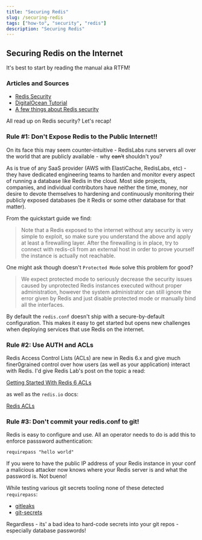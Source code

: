 ```yaml
---
title: "Securing Redis"
slug: /securing-redis
tags: ["how-to", "security", "redis"]
description: "Securing Redis"
---
```


## Securing Redis on the Internet

It's best to start by reading the manual aka RTFM!

### Articles and Sources

- [Redis Security](https://redis.io/topics/security)
- [DigitalOcean Tutorial](https://www.digitalocean.com/community/tutorials/how-to-install-and-secure-redis-on-ubuntu-20-04)
- [A few things about Redis security](http://antirez.com/news/96)

All read up on Redis security? Let's recap!

### Rule #1: Don't Expose Redis to the Public Internet!!

On its face this may seem counter-intuitive - RedisLabs runs servers all over the world that are publicly available - why ~~can't~~ shouldn't you?

As is true of any SaaS provider (AWS with ElastiCache, RedisLabs, etc) - they have dedicated engineering teams to harden and monitor every aspect of running a database like Redis in the cloud. Most side projects, companies, and individual contributors have neither the time, money, nor desire to devote themselves to hardening and continuously monitoring their publicly exposed databases (be it Redis or some other database for that matter).

From the quickstart guide we find:

> Note that a Redis exposed to the internet without any security is very simple to exploit, so make sure you understand the above and apply at least a firewalling layer. After the firewalling is in place, try to connect with redis-cli from an external host in order to prove yourself the instance is actually not reachable.

One might ask though doesn't `Protected Mode` solve this problem for good?

> We expect protected mode to seriously decrease the security issues caused by unprotected Redis instances executed without proper administration, however the system administrator can still ignore the error given by Redis and just disable protected mode or manually bind all the interfaces.

By default the `redis.conf` doesn't ship with a secure-by-default configuration. This makes it easy to get started but opens new challenges when deploying services that use Redis on the internet.

### Rule #2: Use AUTH and ACLs

Redis Access Control Lists (ACLs) are new in Redis 6.x and give much finer0grained control over how users (as well as your application) interact with Redis. I'd give Redis Lab's post on the topic a read:

[Getting Started With Redis 6 ACLs](https://redislabs.com/blog/getting-started-redis-6-access-control-lists-acls/)

as well as the `redis.io` docs:

[Redis ACLs](https://redis.io/topics/acl)

### Rule #3: Don't commit your redis.conf to git!

Redis is easy to configure and use. All an operator needs to do is add this to enforce passsword authentication:

```
requirepass "hello world"
```

If you were to have the public IP address of your Redis instance in your conf a malicious attacker now knows where your Redis server is and what the password is. Not bueno!

While testing various git secrets tooling none of these detected `requirepass`:

- [gitleaks](https://github.com/zricethezav/gitleaks)
- [git-secrets](https://github.com/awslabs/git-secrets)

Regardless - its' a bad idea to hard-code secrets into your git repos - especially database passwords!

